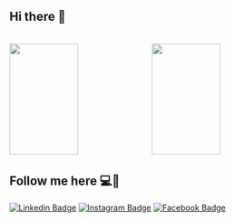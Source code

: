 ## Hi there 👋

<br />
<div>    
  <img width="49%" height="195px" src="https://awesome-github-stats.azurewebsites.net/user-stats/andrecardoso02?cardType=level&theme=calm&preferLogin=false&Background=FFFFFF00&Text=14B2EE&Title=55A48C&Border=DDDDDD00&Ring=55A48C" /> 
  <img width="49%" height="195px" src="https://github-readme-stats.vercel.app/api/top-langs/?username=andrecardoso02&layout=compact&title_color=55A48C&text_color=fff&bg_color=0d1117&border_color=fff0" />  
</div>

<!--
**AndreCardoso02/AndreCardoso02** is a ✨ _special_ ✨ repository because its `README.md` (this file) appears on your GitHub profile.

Here are some ideas to get you started:

- 🔭 I’m currently working on ...
- 🌱 I’m currently learning ...
- 👯 I’m looking to collaborate on ...
- 🤔 I’m looking for help with ...
- 💬 Ask me about ...
- 📫 How to reach me: ...
- 😄 Pronouns: ...
- ⚡ Fun fact: ...
-->

## Follow me here 💻🚀
[![Linkedin Badge](https://img.shields.io/badge/-LinkedIn-blue?style=flat-square&logo=Linkedin&logoColor=white&link=https://www.linkedin.com/in/andr%C3%A9-miranda-cardoso-414071245/)](https://www.linkedin.com/in/andr%C3%A9-miranda-cardoso-414071245/)
[![Instagram Badge](https://img.shields.io/badge/-Instagram-C13584?style=flat-square&labelColor=C13584&logo=instagram&logoColor=white&link=https://www.instagram.com/kelly.dreezy/)](https://www.instagram.com/kelly.dreezy/)
[![Facebook Badge](https://img.shields.io/badge/-Facebook-blue?style=flat-square&labelColor=blue&logo=facebook&logoColor=white&link=https://www.facebook.com/kelly.dreezy/)](https://www.facebook.com/kelly.dreezy/)
